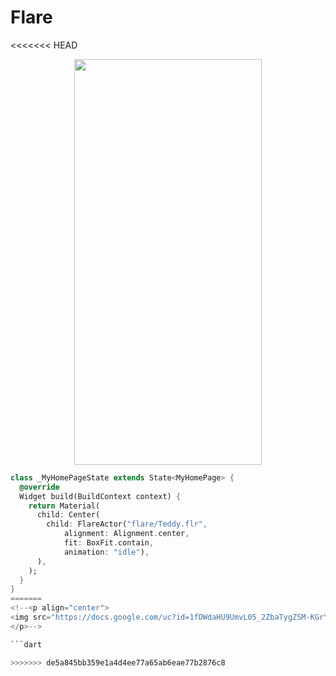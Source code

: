 # Flare
<<<<<<< HEAD
<p align="center">
<img src="https://docs.google.com/uc?id=18gnZn8IBZS9noe_7LA0COiQ5yWPVqfBu" height="649" width="300">
</p>

```dart
class _MyHomePageState extends State<MyHomePage> {
  @override
  Widget build(BuildContext context) {
    return Material(
      child: Center(
        child: FlareActor("flare/Teddy.flr",
            alignment: Alignment.center,
            fit: BoxFit.contain,
            animation: "idle"),
      ),
    );
  }
}
=======
<!--<p align="center">
<img src="https://docs.google.com/uc?id=1fDWdaHU9UmvL05_2ZbaTygZSM-KGrYHz" height="649" width="300">
</p>-->

```dart

>>>>>>> de5a845bb359e1a4d4ee77a65ab6eae77b2876c8
```
